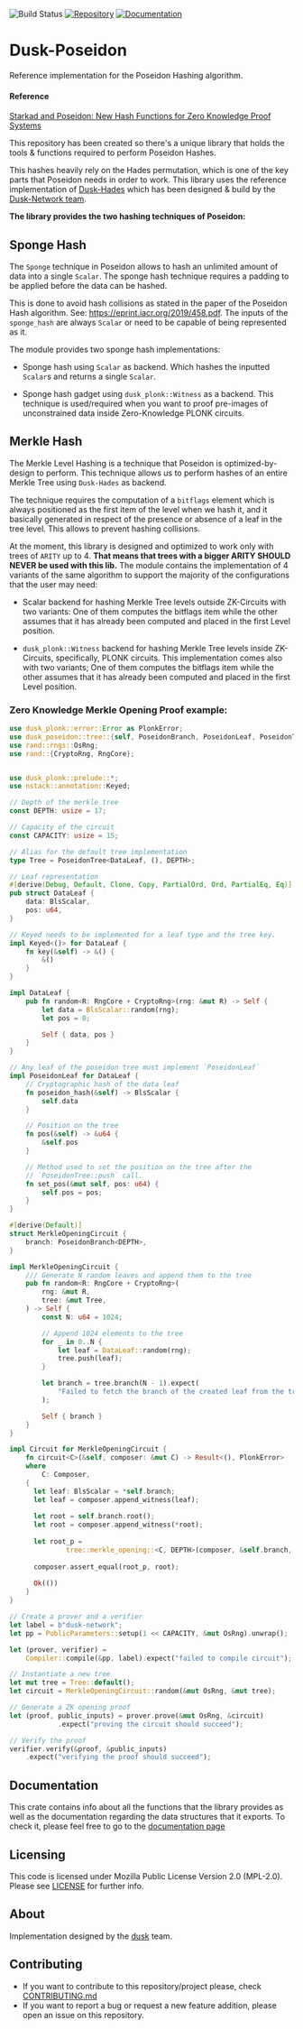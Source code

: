 ![Build Status](https://github.com/dusk-network/Poseidon252/workflows/Continuous%20integration/badge.svg)
[![Repository](https://img.shields.io/badge/github-poseidon252-blueviolet)](https://github.com/dusk-network/Poseidon252)
[![Documentation](https://img.shields.io/badge/docs-poseidon252-blue)](https://docs.rs/dusk-poseidon/latest/dusk_poseidon/)

# Dusk-Poseidon

Reference implementation for the Poseidon Hashing algorithm.

#### Reference

[Starkad and Poseidon: New Hash Functions for Zero Knowledge Proof Systems](https://eprint.iacr.org/2019/458.pdf)

This repository has been created so there's a unique library that holds the tools & functions
required to perform Poseidon Hashes.

This hashes heavily rely on the Hades permutation, which is one of the key parts that Poseidon needs in order
to work.
This library uses the reference implementation of [Dusk-Hades](https://github.com/dusk-network/hades252) which has been
designed & build by the [Dusk-Network team](https://dusk.network/).

**The library provides the two hashing techniques of Poseidon:**

## Sponge Hash

The `Sponge` technique in Poseidon allows to hash an unlimited amount of data
into a single `Scalar`.
The sponge hash technique requires a padding to be applied before the data can
be hashed.

This is done to avoid hash collisions as stated in the paper of the Poseidon Hash
algorithm. See: <https://eprint.iacr.org/2019/458.pdf>.
The inputs of the `sponge_hash` are always `Scalar` or need to be capable of being represented
as it.

The module provides two sponge hash implementations:

- Sponge hash using `Scalar` as backend. Which hashes the inputted `Scalar`s and returns a single
  `Scalar`.

- Sponge hash gadget using `dusk_plonk::Witness` as a backend. This technique is used/required
  when you want to proof pre-images of unconstrained data inside Zero-Knowledge PLONK circuits.

## Merkle Hash

The Merkle Level Hashing is a technique that Poseidon is optimized-by-design
to perform.
This technique allows us to perform hashes of an entire Merkle Tree using
`Dusk-Hades` as backend.

The technique requires the computation of a `bitflags` element which is always
positioned as the first item of the level when we hash it, and it basically generated
in respect of the presence or absence of a leaf in the tree level.
This allows to prevent hashing collisions.

At the moment, this library is designed and optimized to work only with trees of `ARITY`
up to 4. **That means that trees with a bigger ARITY SHOULD NEVER be used with this lib.**
The module contains the implementation of 4 variants of the same algorithm to support the
majority of the configurations that the user may need:

- Scalar backend for hashing Merkle Tree levels outside ZK-Circuits with two variants:
  One of them computes the bitflags item while the other assumes that it has already been
  computed and placed in the first Level position.

- `dusk_plonk::Witness` backend for hashing Merkle Tree levels inside ZK-Circuits,
  specifically, PLONK circuits. This implementation comes also with two variants;
  One of them computes the bitflags item while the other assumes that it has already been
  computed and placed in the first Level position.

### Zero Knowledge Merkle Opening Proof example:

```rust
use dusk_plonk::error::Error as PlonkError;
use dusk_poseidon::tree::{self, PoseidonBranch, PoseidonLeaf, PoseidonTree};
use rand::rngs::OsRng;
use rand::{CryptoRng, RngCore};


use dusk_plonk::prelude::*;
use nstack::annotation::Keyed;

// Depth of the merkle tree
const DEPTH: usize = 17;

// Capacity of the circuit
const CAPACITY: usize = 15;

// Alias for the default tree implementation
type Tree = PoseidonTree<DataLeaf, (), DEPTH>;

// Leaf representation
#[derive(Debug, Default, Clone, Copy, PartialOrd, Ord, PartialEq, Eq)]
pub struct DataLeaf {
    data: BlsScalar,
    pos: u64,
}

// Keyed needs to be implemented for a leaf type and the tree key.
impl Keyed<()> for DataLeaf {
    fn key(&self) -> &() {
        &()
    }
}

impl DataLeaf {
    pub fn random<R: RngCore + CryptoRng>(rng: &mut R) -> Self {
        let data = BlsScalar::random(rng);
        let pos = 0;

        Self { data, pos }
    }
}

// Any leaf of the poseidon tree must implement `PoseidonLeaf`
impl PoseidonLeaf for DataLeaf {
    // Cryptographic hash of the data leaf
    fn poseidon_hash(&self) -> BlsScalar {
        self.data
    }

    // Position on the tree
    fn pos(&self) -> &u64 {
        &self.pos
    }

    // Method used to set the position on the tree after the
    // `PoseidonTree::push` call.
    fn set_pos(&mut self, pos: u64) {
        self.pos = pos;
    }
}

#[derive(Default)]
struct MerkleOpeningCircuit {
    branch: PoseidonBranch<DEPTH>,
}

impl MerkleOpeningCircuit {
    /// Generate N random leaves and append them to the tree
    pub fn random<R: RngCore + CryptoRng>(
        rng: &mut R,
        tree: &mut Tree,
    ) -> Self {
        const N: u64 = 1024;

        // Append 1024 elements to the tree
        for _ in 0..N {
            let leaf = DataLeaf::random(rng);
            tree.push(leaf);
        }

        let branch = tree.branch(N - 1).expect(
            "Failed to fetch the branch of the created leaf from the tree",
        );

        Self { branch }
    }
}

impl Circuit for MerkleOpeningCircuit {
    fn circuit<C>(&self, composer: &mut C) -> Result<(), PlonkError> 
    where 
        C: Composer,
    {
      let leaf: BlsScalar = *self.branch;
      let leaf = composer.append_witness(leaf);
  
      let root = self.branch.root();
      let root = composer.append_witness(*root);
  
      let root_p =
              tree::merkle_opening::<C, DEPTH>(composer, &self.branch, leaf);
  
      composer.assert_equal(root_p, root);
  
      Ok(())
    }
}

// Create a prover and a verifier
let label = b"dusk-network";
let pp = PublicParameters::setup(1 << CAPACITY, &mut OsRng).unwrap();

let (prover, verifier) =
    Compiler::compile(&pp, label).expect("failed to compile circuit");

// Instantiate a new tree
let mut tree = Tree::default();
let circuit = MerkleOpeningCircuit::random(&mut OsRng, &mut tree);

// Generate a ZK opening proof
let (proof, public_inputs) = prover.prove(&mut OsRng, &circuit)
            .expect("proving the circuit should succeed");

// Verify the proof
verifier.verify(&proof, &public_inputs)
    .expect("verifying the proof should succeed");
```

## Documentation

This crate contains info about all the functions that the library provides as well as the
documentation regarding the data structures that it exports. To check it, please feel free to go to
the [documentation page](https://dusk-network.github.io/Poseidon252/poseidon252/index.html)

## Licensing

This code is licensed under Mozilla Public License Version 2.0 (MPL-2.0). Please see [LICENSE](https://github.com/dusk-network/plonk/blob/master/LICENSE) for further info.

## About

Implementation designed by the [dusk](https://dusk.network) team.

## Contributing

- If you want to contribute to this repository/project please, check [CONTRIBUTING.md](https://github.com/dusk-network/Poseidon252/blob/master/CONTRIBUTING.md)
- If you want to report a bug or request a new feature addition, please open an issue on this repository.
